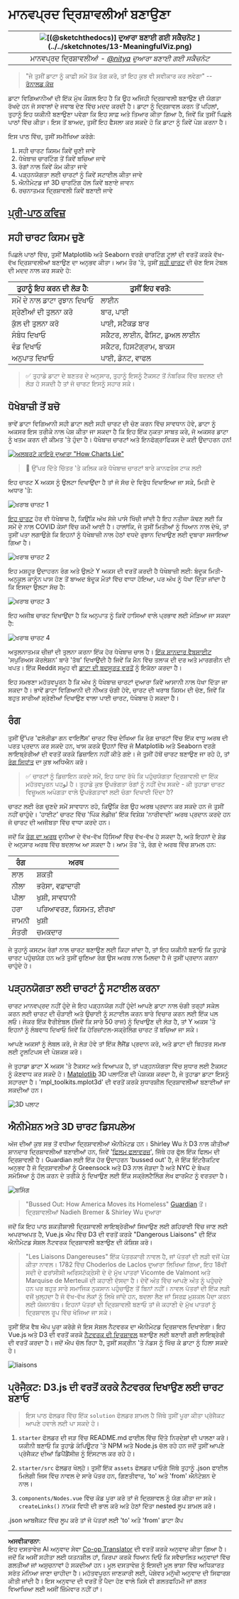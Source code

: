 <!--
CO_OP_TRANSLATOR_METADATA:
{
  "original_hash": "0b380bb6d34102bb061eb41de23d9834",
  "translation_date": "2025-09-04T17:27:51+00:00",
  "source_file": "3-Data-Visualization/13-meaningful-visualizations/README.md",
  "language_code": "pa"
}
-->
# ਮਾਨਵਪ੍ਰਦ ਦ੍ਰਿਸ਼ਾਵਲੀਆਂ ਬਣਾਉਣਾ

|![ [(@sketchthedocs)] ਦੁਆਰਾ ਬਣਾਈ ਗਈ ਸਕੈਚਨੋਟ](https://sketchthedocs.dev) ](../../sketchnotes/13-MeaningfulViz.png)|
|:---:|
| ਮਾਨਵਪ੍ਰਦ ਦ੍ਰਿਸ਼ਾਵਲੀਆਂ - _[@nitya](https://twitter.com/nitya) ਦੁਆਰਾ ਬਣਾਈ ਗਈ ਸਕੈਚਨੋਟ_ |

> "ਜੇ ਤੁਸੀਂ ਡਾਟਾ ਨੂੰ ਕਾਫ਼ੀ ਸਮੇਂ ਤੱਕ ਤੰਗ ਕਰੋ, ਤਾਂ ਇਹ ਕੁਝ ਵੀ ਸਵੀਕਾਰ ਕਰ ਲਵੇਗਾ" -- [ਰੋਨਾਲਡ ਕੋਜ਼](https://en.wikiquote.org/wiki/Ronald_Coase)

ਡਾਟਾ ਵਿਗਿਆਨੀਆਂ ਦੀ ਇੱਕ ਮੁੱਖ ਕੌਸ਼ਲ ਇਹ ਹੈ ਕਿ ਉਹ ਅਜਿਹੀ ਦ੍ਰਿਸ਼ਾਵਲੀ ਬਣਾਉਣ ਦੀ ਯੋਗਤਾ ਰੱਖਦੇ ਹਨ ਜੋ ਸਵਾਲਾਂ ਦੇ ਜਵਾਬ ਦੇਣ ਵਿੱਚ ਮਦਦ ਕਰਦੀ ਹੈ। ਡਾਟਾ ਨੂੰ ਦ੍ਰਿਸ਼ਾਵਲ ਕਰਨ ਤੋਂ ਪਹਿਲਾਂ, ਤੁਹਾਨੂੰ ਇਹ ਯਕੀਨੀ ਬਣਾਉਣਾ ਪਵੇਗਾ ਕਿ ਇਹ ਸਾਫ਼ ਅਤੇ ਤਿਆਰ ਕੀਤਾ ਗਿਆ ਹੈ, ਜਿਵੇਂ ਕਿ ਤੁਸੀਂ ਪਿਛਲੇ ਪਾਠਾਂ ਵਿੱਚ ਕੀਤਾ। ਇਸ ਤੋਂ ਬਾਅਦ, ਤੁਸੀਂ ਇਹ ਫੈਸਲਾ ਕਰ ਸਕਦੇ ਹੋ ਕਿ ਡਾਟਾ ਨੂੰ ਕਿਵੇਂ ਪੇਸ਼ ਕਰਨਾ ਹੈ।

ਇਸ ਪਾਠ ਵਿੱਚ, ਤੁਸੀਂ ਸਮੀਖਿਆ ਕਰੋਗੇ:

1. ਸਹੀ ਚਾਰਟ ਕਿਸਮ ਕਿਵੇਂ ਚੁਣੀ ਜਾਵੇ
2. ਧੋਖੇਬਾਜ਼ ਚਾਰਟਿੰਗ ਤੋਂ ਕਿਵੇਂ ਬਚਿਆ ਜਾਵੇ
3. ਰੰਗਾਂ ਨਾਲ ਕਿਵੇਂ ਕੰਮ ਕੀਤਾ ਜਾਵੇ
4. ਪੜ੍ਹਨਯੋਗਤਾ ਲਈ ਚਾਰਟਾਂ ਨੂੰ ਕਿਵੇਂ ਸਟਾਈਲ ਕੀਤਾ ਜਾਵੇ
5. ਐਨੀਮੇਟਡ ਜਾਂ 3D ਚਾਰਟਿੰਗ ਹੱਲ ਕਿਵੇਂ ਬਣਾਏ ਜਾਵਨ
6. ਰਚਨਾਤਮਕ ਦ੍ਰਿਸ਼ਾਵਲੀ ਕਿਵੇਂ ਬਣਾਈ ਜਾਵੇ

## [ਪ੍ਰੀ-ਪਾਠ ਕਵਿਜ਼](https://purple-hill-04aebfb03.1.azurestaticapps.net/quiz/24)

## ਸਹੀ ਚਾਰਟ ਕਿਸਮ ਚੁਣੋ

ਪਿਛਲੇ ਪਾਠਾਂ ਵਿੱਚ, ਤੁਸੀਂ Matplotlib ਅਤੇ Seaborn ਵਰਗੇ ਚਾਰਟਿੰਗ ਟੂਲਾਂ ਦੀ ਵਰਤੋਂ ਕਰਕੇ ਵੱਖ-ਵੱਖ ਦ੍ਰਿਸ਼ਾਵਲੀਆਂ ਬਣਾਉਣ ਦਾ ਅਨੁਭਵ ਕੀਤਾ। ਆਮ ਤੌਰ 'ਤੇ, ਤੁਸੀਂ [ਸਹੀ ਚਾਰਟ](https://chartio.com/learn/charts/how-to-select-a-data-vizualization/) ਦੀ ਚੋਣ ਇਸ ਟੇਬਲ ਦੀ ਮਦਦ ਨਾਲ ਕਰ ਸਕਦੇ ਹੋ:

| ਤੁਹਾਨੂੰ ਇਹ ਕਰਨ ਦੀ ਲੋੜ ਹੈ: | ਤੁਸੀਂ ਇਹ ਵਰਤੋ:                 |
| -------------------------- | ------------------------------- |
| ਸਮੇਂ ਦੇ ਨਾਲ ਡਾਟਾ ਰੁਝਾਨ ਦਿਖਾਓ | ਲਾਈਨ                            |
| ਸ਼੍ਰੇਣੀਆਂ ਦੀ ਤੁਲਨਾ ਕਰੋ       | ਬਾਰ, ਪਾਈ                        |
| ਕੁੱਲ ਦੀ ਤੁਲਨਾ ਕਰੋ           | ਪਾਈ, ਸਟੈਕਡ ਬਾਰ                |
| ਸੰਬੰਧ ਦਿਖਾਓ               | ਸਕੈਟਰ, ਲਾਈਨ, ਫੈਸਿਟ, ਡੁਅਲ ਲਾਈਨ |
| ਵੰਡ ਦਿਖਾਓ                  | ਸਕੈਟਰ, ਹਿਸਟੋਗ੍ਰਾਮ, ਬਾਕਸ         |
| ਅਨੁਪਾਤ ਦਿਖਾਓ               | ਪਾਈ, ਡੋਨਟ, ਵਾਫਲ                |

> ✅ ਤੁਹਾਡੇ ਡਾਟਾ ਦੇ ਬਣਤਰ ਦੇ ਅਨੁਸਾਰ, ਤੁਹਾਨੂੰ ਇਸਨੂੰ ਟੈਕਸਟ ਤੋਂ ਨੰਬਰਿਕ ਵਿੱਚ ਬਦਲਣ ਦੀ ਲੋੜ ਹੋ ਸਕਦੀ ਹੈ ਤਾਂ ਜੋ ਚਾਰਟ ਇਸਨੂੰ ਸਹਾਰ ਸਕੇ।

## ਧੋਖੇਬਾਜ਼ੀ ਤੋਂ ਬਚੋ

ਭਾਵੇਂ ਡਾਟਾ ਵਿਗਿਆਨੀ ਸਹੀ ਡਾਟਾ ਲਈ ਸਹੀ ਚਾਰਟ ਦੀ ਚੋਣ ਕਰਨ ਵਿੱਚ ਸਾਵਧਾਨ ਹੋਵੇ, ਡਾਟਾ ਨੂੰ ਅਕਸਰ ਇਸ ਤਰੀਕੇ ਨਾਲ ਪੇਸ਼ ਕੀਤਾ ਜਾ ਸਕਦਾ ਹੈ ਕਿ ਇਹ ਇੱਕ ਨੁਕਤਾ ਸਾਬਤ ਕਰੇ, ਜੋ ਅਕਸਰ ਡਾਟਾ ਨੂੰ ਖਤਮ ਕਰਨ ਦੀ ਕੀਮਤ 'ਤੇ ਹੁੰਦਾ ਹੈ। ਧੋਖੇਬਾਜ਼ ਚਾਰਟਾਂ ਅਤੇ ਇਨਫੋਗ੍ਰਾਫਿਕਸ ਦੇ ਕਈ ਉਦਾਹਰਨ ਹਨ!

[![ਅਲਬਰਟੋ ਕਾਇਰੋ ਦੁਆਰਾ "How Charts Lie"](../../../../translated_images/tornado.9f42168791208f970d6faefc11d1226d7ca89518013b14aa66b1c9edcd7678d2.pa.png)](https://www.youtube.com/watch?v=oX74Nge8Wkw "How charts lie")

> 🎥 ਉੱਪਰ ਦਿੱਤੇ ਚਿੱਤਰ 'ਤੇ ਕਲਿਕ ਕਰੋ ਧੋਖੇਬਾਜ਼ ਚਾਰਟਾਂ ਬਾਰੇ ਕਾਨਫਰੰਸ ਟਾਕ ਲਈ

ਇਹ ਚਾਰਟ X ਅਕਸ ਨੂੰ ਉਲਟਾ ਦਿਖਾਉਂਦਾ ਹੈ ਤਾਂ ਜੋ ਸੱਚ ਦੇ ਵਿਰੁੱਧ ਦਿਖਾਇਆ ਜਾ ਸਕੇ, ਮਿਤੀ ਦੇ ਅਧਾਰ 'ਤੇ:

![ਖਰਾਬ ਚਾਰਟ 1](../../../../translated_images/bad-chart-1.93130f495b748bedfb3423d91b1e754d9026e17f94ad967aecdc9ca7203373bf.pa.png)

[ਇਹ ਚਾਰਟ](https://media.firstcoastnews.com/assets/WTLV/images/170ae16f-4643-438f-b689-50d66ca6a8d8/170ae16f-4643-438f-b689-50d66ca6a8d8_1140x641.jpg) ਹੋਰ ਵੀ ਧੋਖੇਬਾਜ਼ ਹੈ, ਕਿਉਂਕਿ ਅੱਖ ਸੱਜੇ ਪਾਸੇ ਖਿੱਚੀ ਜਾਂਦੀ ਹੈ ਇਹ ਨਤੀਜਾ ਕੱਢਣ ਲਈ ਕਿ ਸਮੇਂ ਦੇ ਨਾਲ COVID ਕੇਸਾਂ ਵਿੱਚ ਕਮੀ ਆਈ ਹੈ। ਹਾਲਾਂਕਿ, ਜੇ ਤੁਸੀਂ ਮਿਤੀਆਂ ਨੂੰ ਧਿਆਨ ਨਾਲ ਦੇਖੋ, ਤਾਂ ਤੁਸੀਂ ਪਤਾ ਲਗਾਉਗੇ ਕਿ ਇਹਨਾਂ ਨੂੰ ਧੋਖੇਬਾਜ਼ੀ ਨਾਲ ਹੇਠਾਂ ਵਧਦੇ ਰੁਝਾਨ ਦਿਖਾਉਣ ਲਈ ਦੁਬਾਰਾ ਸਜਾਇਆ ਗਿਆ ਹੈ।

![ਖਰਾਬ ਚਾਰਟ 2](../../../../translated_images/bad-chart-2.c20e36dd4e6f617c0c325878dd421a563885bbf30a394884c147438827254e0e.pa.jpg)

ਇਹ ਮਸ਼ਹੂਰ ਉਦਾਹਰਨ ਰੰਗ ਅਤੇ ਉਲਟੇ Y ਅਕਸ ਦੀ ਵਰਤੋਂ ਕਰਦੀ ਹੈ ਧੋਖੇਬਾਜ਼ੀ ਲਈ: ਬੰਦੂਕ ਮਿਤੀ-ਅਨੁਕੂਲ ਕਾਨੂੰਨ ਪਾਸ ਹੋਣ ਤੋਂ ਬਾਅਦ ਬੰਦੂਕ ਮੌਤਾਂ ਵਿੱਚ ਵਾਧਾ ਹੋਇਆ, ਪਰ ਅੱਖ ਨੂੰ ਧੋਖਾ ਦਿੱਤਾ ਜਾਂਦਾ ਹੈ ਕਿ ਇਸਦਾ ਉਲਟਾ ਸੱਚ ਹੈ:

![ਖਰਾਬ ਚਾਰਟ 3](../../../../translated_images/bad-chart-3.6865d0afac4108d737558d90a61547d23a8722896397ec792264ee51a1be4be5.pa.jpg)

ਇਹ ਅਜੀਬ ਚਾਰਟ ਦਿਖਾਉਂਦਾ ਹੈ ਕਿ ਅਨੁਪਾਤ ਨੂੰ ਕਿਵੇਂ ਹਾਸਿਆਂ ਵਾਲੇ ਪ੍ਰਭਾਵ ਲਈ ਮੋੜਿਆ ਜਾ ਸਕਦਾ ਹੈ:

![ਖਰਾਬ ਚਾਰਟ 4](../../../../translated_images/bad-chart-4.68cfdf4011b454471053ee1231172747e1fbec2403b4443567f1dc678134f4f2.pa.jpg)

ਅਤੁਲਨਾਤਮਕ ਚੀਜ਼ਾਂ ਦੀ ਤੁਲਨਾ ਕਰਨਾ ਇੱਕ ਹੋਰ ਧੋਖੇਬਾਜ਼ ਚਾਲ ਹੈ। [ਇੱਕ ਸ਼ਾਨਦਾਰ ਵੈਬਸਾਈਟ](https://tylervigen.com/spurious-correlations) 'ਸਪੁਰਿਅਸ ਕੋਰਲੇਸ਼ਨ' ਬਾਰੇ 'ਤੱਥ' ਦਿਖਾਉਂਦੀ ਹੈ ਜਿਵੇਂ ਕਿ ਮੈਨ ਵਿੱਚ ਤਲਾਕ ਦੀ ਦਰ ਅਤੇ ਮਾਰਗਰੀਨ ਦੀ ਖਪਤ। ਇੱਕ Reddit ਸਮੂਹ ਵੀ [ਡਾਟਾ ਦੀ ਬਦਸੂਰਤ ਵਰਤੋਂ](https://www.reddit.com/r/dataisugly/top/?t=all) ਨੂੰ ਇਕੱਠਾ ਕਰਦਾ ਹੈ।

ਇਹ ਸਮਝਣਾ ਮਹੱਤਵਪੂਰਨ ਹੈ ਕਿ ਅੱਖ ਨੂੰ ਧੋਖੇਬਾਜ਼ ਚਾਰਟਾਂ ਦੁਆਰਾ ਕਿਵੇਂ ਆਸਾਨੀ ਨਾਲ ਧੋਖਾ ਦਿੱਤਾ ਜਾ ਸਕਦਾ ਹੈ। ਭਾਵੇਂ ਡਾਟਾ ਵਿਗਿਆਨੀ ਦੀ ਨੀਅਤ ਚੰਗੀ ਹੋਵੇ, ਚਾਰਟ ਦੀ ਖਰਾਬ ਕਿਸਮ ਦੀ ਚੋਣ, ਜਿਵੇਂ ਕਿ ਬਹੁਤ ਸਾਰੀਆਂ ਸ਼੍ਰੇਣੀਆਂ ਦਿਖਾਉਣ ਵਾਲਾ ਪਾਈ ਚਾਰਟ, ਧੋਖੇਬਾਜ਼ ਹੋ ਸਕਦਾ ਹੈ।

## ਰੰਗ

ਤੁਸੀਂ ਉੱਪਰ 'ਫਲੋਰੀਡਾ ਗਨ ਵਾਇਲੈਂਸ' ਚਾਰਟ ਵਿੱਚ ਦੇਖਿਆ ਕਿ ਰੰਗ ਚਾਰਟਾਂ ਵਿੱਚ ਇੱਕ ਵਾਧੂ ਅਰਥ ਦੀ ਪਰਤ ਪ੍ਰਦਾਨ ਕਰ ਸਕਦੇ ਹਨ, ਖਾਸ ਕਰਕੇ ਉਹਨਾਂ ਵਿੱਚ ਜੋ Matplotlib ਅਤੇ Seaborn ਵਰਗੇ ਲਾਇਬ੍ਰੇਰੀਆਂ ਦੀ ਵਰਤੋਂ ਕਰਕੇ ਡਿਜ਼ਾਇਨ ਨਹੀਂ ਕੀਤੇ ਗਏ। ਜੇ ਤੁਸੀਂ ਹੱਥੋਂ ਚਾਰਟ ਬਣਾਉਣ ਜਾ ਰਹੇ ਹੋ, ਤਾਂ [ਰੰਗ ਸਿਧਾਂਤ](https://colormatters.com/color-and-design/basic-color-theory) ਦਾ ਕੁਝ ਅਧਿਐਨ ਕਰੋ।

> ✅ ਚਾਰਟਾਂ ਨੂੰ ਡਿਜ਼ਾਇਨ ਕਰਦੇ ਸਮੇਂ, ਇਹ ਯਾਦ ਰੱਖੋ ਕਿ ਪਹੁੰਚਯੋਗਤਾ ਦ੍ਰਿਸ਼ਾਵਲੀ ਦਾ ਇੱਕ ਮਹੱਤਵਪੂਰਨ ਪਹلو ਹੈ। ਤੁਹਾਡੇ ਕੁਝ ਉਪਭੋਗਤਾ ਰੰਗਾਂ ਨੂੰ ਨਹੀਂ ਦੇਖ ਸਕਦੇ - ਕੀ ਤੁਹਾਡਾ ਚਾਰਟ ਵਿਜ਼ੂਅਲ ਅਪੰਗਤਾ ਵਾਲੇ ਉਪਭੋਗਤਾਵਾਂ ਲਈ ਚੰਗਾ ਦਿਖਾਈ ਦਿੰਦਾ ਹੈ?

ਚਾਰਟ ਲਈ ਰੰਗ ਚੁਣਦੇ ਸਮੇਂ ਸਾਵਧਾਨ ਰਹੋ, ਕਿਉਂਕਿ ਰੰਗ ਉਹ ਅਰਥ ਪ੍ਰਦਾਨ ਕਰ ਸਕਦੇ ਹਨ ਜੋ ਤੁਸੀਂ ਨਹੀਂ ਚਾਹੁੰਦੇ। 'ਹਾਈਟ' ਚਾਰਟ ਵਿੱਚ 'ਪਿੰਕ ਲੇਡੀਜ਼' ਇੱਕ ਵਿਸ਼ੇਸ਼ 'ਨਾਰੀਵਾਦੀ' ਅਰਥ ਪ੍ਰਦਾਨ ਕਰਦੇ ਹਨ ਜੋ ਚਾਰਟ ਦੀ ਅਜੀਬਤਾ ਵਿੱਚ ਵਾਧਾ ਕਰਦੇ ਹਨ।

ਜਦੋਂ ਕਿ [ਰੰਗ ਦਾ ਅਰਥ](https://colormatters.com/color-symbolism/the-meanings-of-colors) ਦੁਨੀਆ ਦੇ ਵੱਖ-ਵੱਖ ਹਿੱਸਿਆਂ ਵਿੱਚ ਵੱਖ-ਵੱਖ ਹੋ ਸਕਦਾ ਹੈ, ਅਤੇ ਇਹਨਾਂ ਦੇ ਸ਼ੇਡ ਦੇ ਅਨੁਸਾਰ ਅਰਥ ਵਿੱਚ ਬਦਲਾਅ ਆ ਸਕਦਾ ਹੈ। ਆਮ ਤੌਰ 'ਤੇ, ਰੰਗ ਦੇ ਅਰਥ ਵਿੱਚ ਸ਼ਾਮਲ ਹਨ:

| ਰੰਗ   | ਅਰਥ                 |
| ------ | ------------------- |
| ਲਾਲ    | ਸ਼ਕਤੀ               |
| ਨੀਲਾ   | ਭਰੋਸਾ, ਵਫ਼ਾਦਾਰੀ    |
| ਪੀਲਾ   | ਖੁਸ਼ੀ, ਸਾਵਧਾਨੀ      |
| ਹਰਾ    | ਪਰਿਆਵਰਣ, ਕਿਸਮਤ, ਈਰਖਾ |
| ਜਾਮਨੀ  | ਖੁਸ਼ੀ               |
| ਸੰਤਰੀ | ਚਮਕਦਾਰ             |

ਜੇ ਤੁਹਾਨੂੰ ਕਸਟਮ ਰੰਗਾਂ ਨਾਲ ਚਾਰਟ ਬਣਾਉਣ ਲਈ ਕਿਹਾ ਜਾਂਦਾ ਹੈ, ਤਾਂ ਇਹ ਯਕੀਨੀ ਬਣਾਓ ਕਿ ਤੁਹਾਡੇ ਚਾਰਟ ਪਹੁੰਚਯੋਗ ਹਨ ਅਤੇ ਤੁਸੀਂ ਚੁਣਿਆ ਰੰਗ ਉਸ ਅਰਥ ਨਾਲ ਮਿਲਦਾ ਹੈ ਜੋ ਤੁਸੀਂ ਪ੍ਰਦਾਨ ਕਰਨਾ ਚਾਹੁੰਦੇ ਹੋ।

## ਪੜ੍ਹਨਯੋਗਤਾ ਲਈ ਚਾਰਟਾਂ ਨੂੰ ਸਟਾਈਲ ਕਰਨਾ

ਚਾਰਟ ਮਾਨਵਪ੍ਰਦ ਨਹੀਂ ਹੁੰਦੇ ਜੇ ਇਹ ਪੜ੍ਹਨਯੋਗ ਨਹੀਂ ਹੁੰਦੇ! ਆਪਣੇ ਡਾਟਾ ਨਾਲ ਚੰਗੀ ਤਰ੍ਹਾਂ ਸਕੇਲ ਕਰਨ ਲਈ ਚਾਰਟ ਦੀ ਚੌੜਾਈ ਅਤੇ ਉਚਾਈ ਨੂੰ ਸਟਾਈਲ ਕਰਨ ਬਾਰੇ ਵਿਚਾਰ ਕਰਨ ਲਈ ਇੱਕ ਪਲ ਲਓ। ਜੇਕਰ ਇੱਕ ਵੈਰੀਏਬਲ (ਜਿਵੇਂ ਕਿ ਸਾਰੇ 50 ਰਾਜ) ਨੂੰ ਦਿਖਾਉਣ ਦੀ ਲੋੜ ਹੈ, ਤਾਂ Y ਅਕਸ 'ਤੇ ਇਹਨਾਂ ਨੂੰ ਲੰਬਵਾਧ ਦਿਖਾਓ ਜਿਵੇਂ ਕਿ ਹੋਰਿਜ਼ਾਂਟਲ-ਸਕ੍ਰੋਲਿੰਗ ਚਾਰਟ ਤੋਂ ਬਚਿਆ ਜਾ ਸਕੇ।

ਆਪਣੇ ਅਕਸਾਂ ਨੂੰ ਲੇਬਲ ਕਰੋ, ਜੇ ਲੋੜ ਹੋਵੇ ਤਾਂ ਇੱਕ ਲੈਜੈਂਡ ਪ੍ਰਦਾਨ ਕਰੋ, ਅਤੇ ਡਾਟਾ ਦੀ ਬਿਹਤਰ ਸਮਝ ਲਈ ਟੂਲਟਿਪਸ ਦੀ ਪੇਸ਼ਕਸ਼ ਕਰੋ।

ਜੇ ਤੁਹਾਡਾ ਡਾਟਾ X ਅਕਸ 'ਤੇ ਟੈਕਸਟ ਅਤੇ ਵਿਆਪਕ ਹੈ, ਤਾਂ ਪੜ੍ਹਨਯੋਗਤਾ ਵਿੱਚ ਸੁਧਾਰ ਲਈ ਟੈਕਸਟ ਨੂੰ ਕੋਣਵਾਧ ਕਰ ਸਕਦੇ ਹੋ। [Matplotlib](https://matplotlib.org/stable/tutorials/toolkits/mplot3d.html) 3D ਪਲਾਟਿੰਗ ਦੀ ਪੇਸ਼ਕਸ਼ ਕਰਦਾ ਹੈ, ਜੇ ਤੁਹਾਡਾ ਡਾਟਾ ਇਸਨੂੰ ਸਹਾਰਦਾ ਹੈ। 'mpl_toolkits.mplot3d' ਦੀ ਵਰਤੋਂ ਕਰਕੇ ਸੁਧਾਰਸ਼ੀਲ ਦ੍ਰਿਸ਼ਾਵਲੀਆਂ ਬਣਾਈਆਂ ਜਾ ਸਕਦੀਆਂ ਹਨ।

![3D ਪਲਾਟ](../../../../translated_images/3d.0cec12bcc60f0ce7284c63baed1411a843e24716f7d7425de878715ebad54a15.pa.png)

## ਐਨੀਮੇਸ਼ਨ ਅਤੇ 3D ਚਾਰਟ ਡਿਸਪਲੇਅ

ਅੱਜ ਦੀਆਂ ਕੁਝ ਸਭ ਤੋਂ ਵਧੀਆ ਦ੍ਰਿਸ਼ਾਵਲੀਆਂ ਐਨੀਮੇਟਡ ਹਨ। Shirley Wu ਨੇ D3 ਨਾਲ ਕੀਤੀਆਂ ਸ਼ਾਨਦਾਰ ਦ੍ਰਿਸ਼ਾਵਲੀਆਂ ਬਣਾਈਆਂ ਹਨ, ਜਿਵੇਂ '[ਫਿਲਮ ਫਲਾਵਰਜ਼](http://bl.ocks.org/sxywu/raw/d612c6c653fb8b4d7ff3d422be164a5d/)', ਜਿੱਥੇ ਹਰ ਫੁੱਲ ਇੱਕ ਫਿਲਮ ਦੀ ਦ੍ਰਿਸ਼ਾਵਲੀ ਹੈ। Guardian ਲਈ ਇੱਕ ਹੋਰ ਉਦਾਹਰਨ 'bussed out' ਹੈ, ਜੋ ਇੱਕ ਇੰਟਰੈਕਟਿਵ ਅਨੁਭਵ ਹੈ ਜੋ ਦ੍ਰਿਸ਼ਾਵਲੀਆਂ ਨੂੰ Greensock ਅਤੇ D3 ਨਾਲ ਜੋੜਦਾ ਹੈ ਅਤੇ NYC ਦੇ ਬੇਘਰ ਸਮੱਸਿਆ ਨੂੰ ਹੱਲ ਕਰਨ ਦੇ ਤਰੀਕੇ ਨੂੰ ਦਿਖਾਉਣ ਲਈ ਇੱਕ ਸਕ੍ਰੋਲਟੈਲਿੰਗ ਲੇਖ ਫਾਰਮੈਟ ਨੂੰ ਵਰਤਦਾ ਹੈ।

![ਬਸਿੰਗ](../../../../translated_images/busing.7b9e3b41cd4b981c6d63922cd82004cc1cf18895155536c1d98fcc0999bdd23e.pa.png)

> "Bussed Out: How America Moves its Homeless" [Guardian](https://www.theguardian.com/us-news/ng-interactive/2017/dec/20/bussed-out-america-moves-homeless-people-country-study) ਤੋਂ। ਦ੍ਰਿਸ਼ਾਵਲੀਆਂ Nadieh Bremer & Shirley Wu ਦੁਆਰਾ

ਜਦੋਂ ਕਿ ਇਹ ਪਾਠ ਸ਼ਕਤੀਸ਼ਾਲੀ ਦ੍ਰਿਸ਼ਾਵਲੀ ਲਾਇਬ੍ਰੇਰੀਆਂ ਸਿਖਾਉਣ ਲਈ ਗਹਿਰਾਈ ਵਿੱਚ ਜਾਣ ਲਈ ਅਪਰਾਅਪਤ ਹੈ, Vue.js ਐਪ ਵਿੱਚ D3 ਦੀ ਵਰਤੋਂ ਕਰਕੇ "Dangerous Liaisons" ਦੀ ਇੱਕ ਐਨੀਮੇਟਡ ਸੋਸ਼ਲ ਨੈਟਵਰਕ ਦ੍ਰਿਸ਼ਾਵਲੀ ਬਣਾਉਣ ਦੀ ਕੋਸ਼ਿਸ਼ ਕਰੋ।

> "Les Liaisons Dangereuses" ਇੱਕ ਪੱਤਰਕਾਰੀ ਨਾਵਲ ਹੈ, ਜਾਂ ਪੱਤਰਾਂ ਦੀ ਲੜੀ ਵਜੋਂ ਪੇਸ਼ ਕੀਤਾ ਨਾਵਲ। 1782 ਵਿੱਚ Choderlos de Laclos ਦੁਆਰਾ ਲਿਖਿਆ ਗਿਆ, ਇਹ 18ਵੀਂ ਸਦੀ ਦੇ ਫਰਾਂਸੀਸੀ ਅਰਿਸਟੋਕ੍ਰੇਸੀ ਦੇ ਦੋ ਮੁੱਖ ਪਾਤਰਾਂ Vicomte de Valmont ਅਤੇ Marquise de Merteuil ਦੀ ਕਹਾਣੀ ਦੱਸਦਾ ਹੈ। ਦੋਵੇਂ ਅੰਤ ਵਿੱਚ ਆਪਣੇ ਅੰਤ ਨੂੰ ਪਹੁੰਚਦੇ ਹਨ ਪਰ ਬਹੁਤ ਸਾਰੇ ਸਮਾਜਿਕ ਨੁਕਸਾਨ ਪਹੁੰਚਾਉਣ ਤੋਂ ਬਿਨਾਂ ਨਹੀਂ। ਨਾਵਲ ਪੱਤਰਾਂ ਦੀ ਇੱਕ ਲੜੀ ਵਜੋਂ ਖੁਲ੍ਹਦਾ ਹੈ ਜੋ ਵੱਖ-ਵੱਖ ਲੋਕਾਂ ਨੂੰ ਲਿਖੇ ਜਾਂਦੇ ਹਨ, ਬਦਲਾ ਲੈਣ ਜਾਂ ਸਿਰਫ਼ ਮੁਸ਼ਕਲ ਪੈਦਾ ਕਰਨ ਲਈ ਯੋਜਨਾਬੱਧ। ਇਹਨਾਂ ਪੱਤਰਾਂ ਦੀ ਦ੍ਰਿਸ਼ਾਵਲੀ ਬਣਾਓ ਤਾਂ ਜੋ ਕਹਾਣੀ ਦੇ ਮੁੱਖ ਪਾਤਰਾਂ ਨੂੰ ਦ੍ਰਿਸ਼ਾਵਲ ਰੂਪ ਵਿੱਚ ਖੋਜਿਆ ਜਾ ਸਕੇ।

ਤੁਸੀਂ ਇੱਕ ਵੈਬ ਐਪ ਪੂਰਾ ਕਰੋਗੇ ਜੋ ਇਸ ਸੋਸ਼ਲ ਨੈਟਵਰਕ ਦਾ ਐਨੀਮੇਟਡ ਦ੍ਰਿਸ਼ਾਵਲ ਦਿਖਾਏਗਾ। ਇਹ Vue.js ਅਤੇ D3 ਦੀ ਵਰਤੋਂ ਕਰਕੇ [ਨੈਟਵਰਕ ਦੀ ਦ੍ਰਿਸ਼ਾਵਲ](https://github.com/emiliorizzo/vue-d3-network) ਬਣਾਉਣ ਲਈ ਬਣਾਈ ਗਈ ਲਾਇਬ੍ਰੇਰੀ ਦੀ ਵਰਤੋਂ ਕਰਦਾ ਹੈ। ਜਦੋਂ ਐਪ ਚੱਲ ਰਿਹਾ ਹੈ, ਤੁਸੀਂ ਸਕ੍ਰੀਨ 'ਤੇ ਨੋਡਸ ਨੂੰ ਖਿੱਚ ਕੇ ਡਾਟਾ ਨੂੰ ਹਿਲਾ ਸਕਦੇ ਹੋ।

![liaisons](../../../../translated_images/liaisons.7b440b28f6d07ea430244fdf1fc4c64ff48f473f143b8e921846eda1c302aeba.pa.png)

## ਪ੍ਰੋਜੈਕਟ: D3.js ਦੀ ਵਰਤੋਂ ਕਰਕੇ ਨੈਟਵਰਕ ਦਿਖਾਉਣ ਲਈ ਚਾਰਟ ਬਣਾਓ

> ਇਸ ਪਾਠ ਫੋਲਡਰ ਵਿੱਚ ਇੱਕ `solution` ਫੋਲਡਰ ਸ਼ਾਮਲ ਹੈ ਜਿੱਥੇ ਤੁਸੀਂ ਪੂਰਾ ਕੀਤਾ ਪ੍ਰੋਜੈਕਟ ਆਪਣੇ ਹਵਾਲੇ ਲਈ ਪਾ ਸਕਦੇ ਹੋ।

1. `starter` ਫੋਲਡਰ ਦੀ ਜੜ ਵਿੱਚ README.md ਫਾਈਲ ਵਿੱਚ ਦਿੱਤੇ ਨਿਰਦੇਸ਼ਾਂ ਦੀ ਪਾਲਣਾ ਕਰੋ। ਯਕੀਨੀ ਬਣਾਓ ਕਿ ਤੁਹਾਡੇ ਕੰਪਿਊਟਰ 'ਤੇ NPM ਅਤੇ Node.js ਚੱਲ ਰਹੇ ਹਨ ਜਦੋਂ ਤੁਸੀਂ ਆਪਣੇ ਪ੍ਰੋਜੈਕਟ ਦੀਆਂ ਡਿਪੈਂਡੈਂਸੀਜ਼ ਨੂੰ ਇੰਸਟਾਲ ਕਰ ਰਹੇ ਹੋ।

2. `starter/src` ਫੋਲਡਰ ਖੋਲ੍ਹੋ। ਤੁਸੀਂ ਇੱਕ `assets` ਫੋਲਡਰ ਪਾਓਗੇ ਜਿੱਥੇ ਤੁਹਾਨੂੰ .json ਫਾਈਲ ਮਿਲੇਗੀ ਜਿਸ ਵਿੱਚ ਨਾਵਲ ਦੇ ਸਾਰੇ ਪੱਤਰ ਹਨ, ਗਿਣਤੀਵਾਰ, 'to' ਅਤੇ 'from' ਐਨੋਟੇਸ਼ਨ ਦੇ ਨਾਲ।

3. `components/Nodes.vue` ਵਿੱਚ ਕੋਡ ਪੂਰਾ ਕਰੋ ਤਾਂ ਜੋ ਦ੍ਰਿਸ਼ਾਵਲ ਨੂੰ ਯੋਗ ਕੀਤਾ ਜਾ ਸਕੇ। `createLinks()` ਨਾਮਕ ਵਿਧੀ ਦੀ ਭਾਲ ਕਰੋ ਅਤੇ ਹੇਠਾਂ ਦਿੱਤਾ nested ਲੂਪ ਸ਼ਾਮਲ ਕਰੋ।

.json ਆਬਜੈਕਟ ਵਿੱਚ ਲੂਪ ਕਰੋ ਤਾਂ ਜੋ ਪੱਤਰਾਂ ਲਈ 'to' ਅਤੇ 'from' ਡਾਟਾ ਕੈਪ

---

**ਅਸਵੀਕਾਰਨਾ**:  
ਇਹ ਦਸਤਾਵੇਜ਼ AI ਅਨੁਵਾਦ ਸੇਵਾ [Co-op Translator](https://github.com/Azure/co-op-translator) ਦੀ ਵਰਤੋਂ ਕਰਕੇ ਅਨੁਵਾਦ ਕੀਤਾ ਗਿਆ ਹੈ। ਜਦੋਂ ਕਿ ਅਸੀਂ ਸਹੀਤਾ ਲਈ ਯਤਨਸ਼ੀਲ ਹਾਂ, ਕਿਰਪਾ ਕਰਕੇ ਧਿਆਨ ਦਿਓ ਕਿ ਸਵੈਚਾਲਿਤ ਅਨੁਵਾਦਾਂ ਵਿੱਚ ਗਲਤੀਆਂ ਜਾਂ ਅਸੁਚਨਾਵਾਂ ਹੋ ਸਕਦੀਆਂ ਹਨ। ਮੂਲ ਦਸਤਾਵੇਜ਼ ਨੂੰ ਇਸਦੀ ਮੂਲ ਭਾਸ਼ਾ ਵਿੱਚ ਅਧਿਕਾਰਤ ਸਰੋਤ ਮੰਨਿਆ ਜਾਣਾ ਚਾਹੀਦਾ ਹੈ। ਮਹੱਤਵਪੂਰਨ ਜਾਣਕਾਰੀ ਲਈ, ਪੇਸ਼ੇਵਰ ਮਨੁੱਖੀ ਅਨੁਵਾਦ ਦੀ ਸਿਫਾਰਸ਼ ਕੀਤੀ ਜਾਂਦੀ ਹੈ। ਇਸ ਅਨੁਵਾਦ ਦੀ ਵਰਤੋਂ ਤੋਂ ਪੈਦਾ ਹੋਣ ਵਾਲੇ ਕਿਸੇ ਵੀ ਗਲਤਫਹਿਮੀ ਜਾਂ ਗਲਤ ਵਿਆਖਿਆ ਲਈ ਅਸੀਂ ਜ਼ਿੰਮੇਵਾਰ ਨਹੀਂ ਹਾਂ।